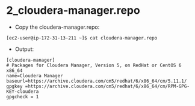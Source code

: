 # 2_cloudera-manager.repo

- Copy the cloudera-manager.repo:

```
[ec2-user@ip-172-31-13-211 ~]$ cat cloudera-manager.repo
```

- Output:
```
[cloudera-manager]
# Packages for Cloudera Manager, Version 5, on RedHat or CentOS 6 x86_64
name=Cloudera Manager
baseurl=https://archive.cloudera.com/cm5/redhat/6/x86_64/cm/5.11.1/
gpgkey =https://archive.cloudera.com/cm5/redhat/6/x86_64/cm/RPM-GPG-KEY-cloudera
gpgcheck = 1
```